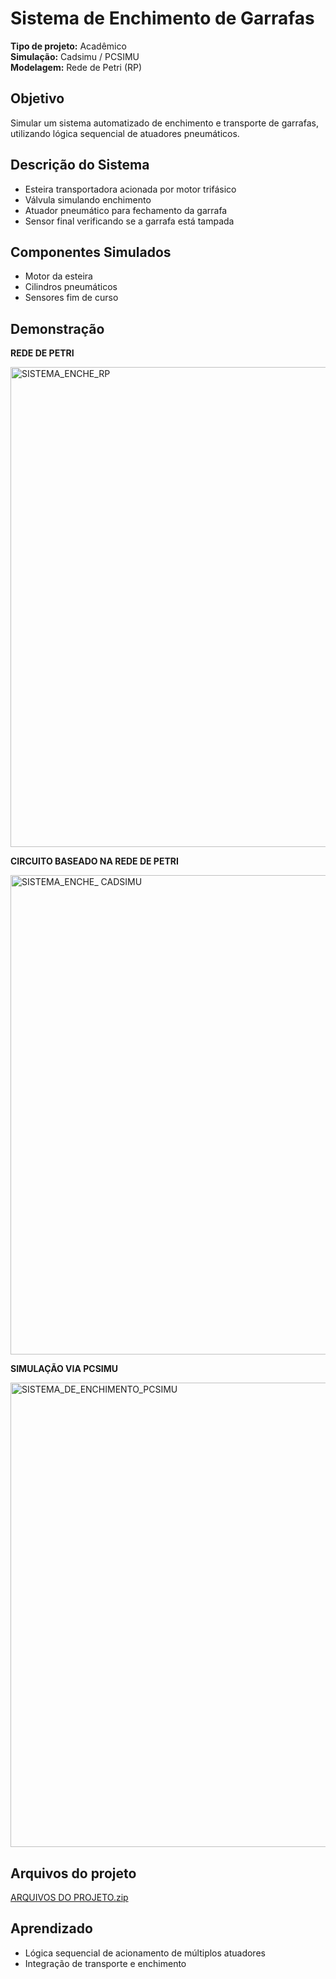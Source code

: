 # Sistema de Enchimento de Garrafas

**Tipo de projeto:** Acadêmico  
**Simulação:** Cadsimu / PCSIMU  
**Modelagem:** Rede de Petri (RP)

## Objetivo
Simular um sistema automatizado de enchimento e transporte de garrafas, utilizando lógica sequencial de atuadores pneumáticos.

## Descrição do Sistema
- Esteira transportadora acionada por motor trifásico  
- Válvula simulando enchimento  
- Atuador pneumático para fechamento da garrafa  
- Sensor final verificando se a garrafa está tampada

## Componentes Simulados
- Motor da esteira  
- Cilindros pneumáticos  
- Sensores fim de curso

## Demonstração

**REDE DE PETRI**

<img width="1366" height="768" alt="SISTEMA_ENCHE_RP" src="https://github.com/user-attachments/assets/455922b5-059d-41b3-ae89-10fe6bf37d20" />

**CIRCUITO BASEADO NA REDE DE PETRI**

<img width="1366" height="767" alt="SISTEMA_ENCHE_ CADSIMU" src="https://github.com/user-attachments/assets/ce39ea63-f1c2-446b-baf2-9f37b228a3e1" />

**SIMULAÇÃO VIA PCSIMU**

<img width="1366" height="743" alt="SISTEMA_DE_ENCHIMENTO_PCSIMU" src="https://github.com/user-attachments/assets/69ea7970-21d5-459b-85ec-48f7f9265647" />


## Arquivos do projeto

[ARQUIVOS DO PROJETO.zip](https://github.com/user-attachments/files/23212522/ARQUIVOS.DO.PROJETO.zip)

## Aprendizado
- Lógica sequencial de acionamento de múltiplos atuadores  
- Integração de transporte e enchimento

